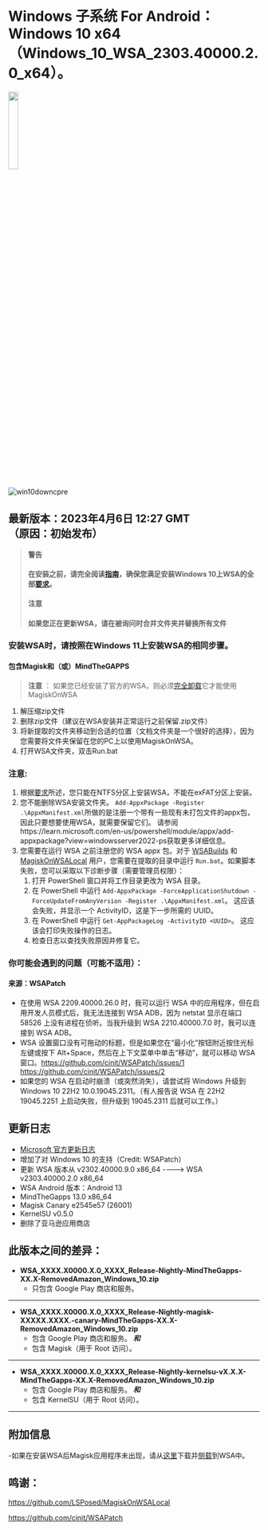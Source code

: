 # Windows 子系统 For Android：Windows 10 x64（Windows_10_WSA_2303.40000.2.0_x64）。

<img src="https://upload.wikimedia.org/wikipedia/commons/0/05/Windows_10_Logo.svg" width=20% height=20%>

![win10downcpre](https://img.shields.io/github/downloads/MustardChef/WSABuilds/Windows_10_2303.40000.2.0/total?label=Downloads&style=for-the-badge)

## 最新版本：2023年4月6日 12:27 GMT</br>（原因：初始发布）

> **警告**
> #### **在安装之前，请完全阅读[指南](https://github.com/MustardChef/WSABuilds/blob/master/README.md)，确保您满足安装Windows 10上WSA的全部[要求](https://github.com/MustardChef/WSABuilds#requirements)。**
> **注意** 
>#### **如果您正在更新WSA，请在被询问时合并文件夹并替换所有文件**
### 安装WSA时，请按照在Windows 11上安装WSA的相同步骤。

#### 包含Magisk和（或）MindTheGAPPS
> **注意** ： 
> 如果您已经安装了官方的WSA，则必须[完全卸载](https://github.com/MustardChef/WSABuilds#uninstallation)它才能使用MagiskOnWSA
1. 解压缩zip文件
2. 删除zip文件（建议在WSA安装并正常运行之前保留.zip文件）
3. 将新提取的文件夹移动到合适的位置（文档文件夹是一个很好的选择），因为您需要将文件夹保留在您的PC上以使用MagiskOnWSA。
4. 打开WSA文件夹，双击Run.bat

### 注意: 

1. 根据[要求](https://github.com/MustardChef/WSABuilds#requirements)所述，您只能在NTFS分区上安装WSA，不能在exFAT分区上安装。
2. 您不能删除WSA安装文件夹。
   `Add-AppxPackage -Register .\AppxManifest.xml`所做的是注册一个带有一些现有未打包文件的appx包，因此只要想要使用WSA，就需要保留它们。
   请参阅https://learn.microsoft.com/en-us/powershell/module/appx/add-appxpackage?view=windowsserver2022-ps获取更多详细信息。
3. 您需要在运行 WSA 之前注册您的 WSA appx 包。对于 [WSABuilds](https://github.com/MustardChef/WSABuilds) 和 [MagiskOnWSALocal](https://github.com/LSPosed/MagiskOnWSALocal) 用户，您需要在提取的目录中运行 `Run.bat`。如果脚本失败，您可以采取以下诊断步骤（需要管理员权限）：
    1. 打开 PowerShell 窗口并将工作目录更改为 WSA 目录。
    2. 在 PowerShell 中运行 `Add-AppxPackage -ForceApplicationShutdown -ForceUpdateFromAnyVersion -Register .\AppxManifest.xml`。
       这应该会失败，并显示一个 ActivityID，这是下一步所需的 UUID。
    3. 在 PowerShell 中运行 `Get-AppPackageLog -ActivityID <UUID>`。
       这应该会打印失败操作的日志。
    4. 检查日志以查找失败原因并修复它。
    
### 你可能会遇到的问题（可能不适用）：
#### 来源：**WSAPatch**
- 在使用 WSA 2209.40000.26.0 时，我可以运行 WSA 中的应用程序，但在启用开发人员模式后，我无法连接到 WSA ADB，因为 netstat 显示在端口 58526 上没有进程在侦听。当我升级到 WSA 2210.40000.7.0 时，我可以连接到 WSA ADB。
- WSA 设置窗口没有可拖动的标题，但是如果您在“最小化”按钮附近按住光标左键或按下 Alt+Space，然后在上下文菜单中单击“移动”，就可以移动 WSA 窗口。https://github.com/cinit/WSAPatch/issues/1 https://github.com/cinit/WSAPatch/issues/2
- 如果您的 WSA 在启动时崩溃（或突然消失），请尝试将 Windows 升级到 Windows 10 22H2 10.0.19045.2311。（有人报告说 WSA 在 22H2 19045.2251 上启动失败，但升级到 19045.2311 后就可以工作。）

## 更新日志
- [Microsoft 官方更新日志](https://github.com/microsoft/WSA/discussions/277)
- 增加了对 Windows 10 的支持（Credit: WSAPatch）
- 更新 WSA 版本从 v2302.40000.9.0 x86_64 ----> WSA v2303.40000.2.0 x86_64
- WSA Android 版本：Android 13
- MindTheGapps 13.0 x86_64
- Magisk Canary e2545e57 (26001)
- KernelSU v0.5.0
- 删除了亚马逊应用商店

## 此版本之间的差异：

- **WSA_XXXX.X0000.X.0_XXXX_Release-Nightly-MindTheGapps-XX.X-RemovedAmazon_Windows_10.zip**
    - 只包含 Google Play 商店和服务。
---

- **WSA_XXXX.X0000.X.0_XXXX_Release-Nightly-magisk-XXXXX.XXXX.-canary-MindTheGapps-XX.X-RemovedAmazon_Windows_10.zip**
    - 包含 Google Play 商店和服务。
    **_和_**
    - 包含 Magisk（用于 Root 访问）。
---

- **WSA_XXXX.X0000.X.0_XXXX_Release-Nightly-kernelsu-vX.X.X-MindTheGapps-XX.X-RemovedAmazon_Windows_10.zip**
    - 包含 Google Play 商店和服务。
    **_和_**
    - 包含 KernelSU（用于 Root 访问）。
---

## 附加信息
-如果在安装WSA后Magisk应用程序未出现，请从[这里](https://github.com/topjohnwu/Magisk/releases)下载并[侧载](https://github.com/MustardChef/WSABuilds/blob/master/Guides/Sideloading.md)到WSA中。

## 鸣谢：

https://github.com/LSPosed/MagiskOnWSALocal

https://github.com/cinit/WSAPatch
